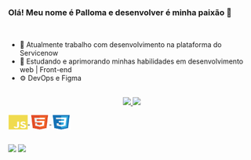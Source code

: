 ### Olá! Meu nome é Palloma e desenvolver é minha paixão 🤗 
<br>

 - 🔭 Atualmente trabalho com desenvolvimento na plataforma do Servicenow
 - 🌱 Estudando e aprimorando minhas habilidades em desenvolvimento web | Front-end
 - ⚙️ DevOps e Figma
 

<br>

<div align="center">
  <a href="https://github.com/p4llom4">
  <img height="160em" src="https://github-readme-stats.vercel.app/api?username=p4llom4&show_icons=true&theme=ocean_dark&include_all_commits=true&count_private=true"/>
  <img height="140em" src="https://github-readme-stats.vercel.app/api/top-langs/?username=p4llom4&layout=compact&langs_count=7&theme=ocean_dark"/>
</div>

<div style="display: inline_block"><br>
  <img align="center" alt="Palloma-Js" height="30" width="40" src="https://raw.githubusercontent.com/devicons/devicon/master/icons/javascript/javascript-plain.svg">
  <img align="center" alt="Palloma-HTML" height="30" width="40" src="https://raw.githubusercontent.com/devicons/devicon/master/icons/html5/html5-original.svg">
  <img align="center" alt="Palloma-CSS" height="30" width="40" src="https://raw.githubusercontent.com/devicons/devicon/master/icons/css3/css3-original.svg">
</div>

##

<div>
  <a href = "mailto:palloma.alcacio@gmail.com"><img src="https://img.shields.io/badge/-Gmail-%23333?style=for-the-badge&logo=gmail&logoColor=white" target="_blank"></a>
  <a href="https://www.linkedin.com/in/palloma-alcácio-204b5b1b9" target="_blank"><img src="https://img.shields.io/badge/-LinkedIn-%230077B5?style=for-the-badge&logo=linkedin&logoColor=white" target="_blank"></a> 
  
</div>

